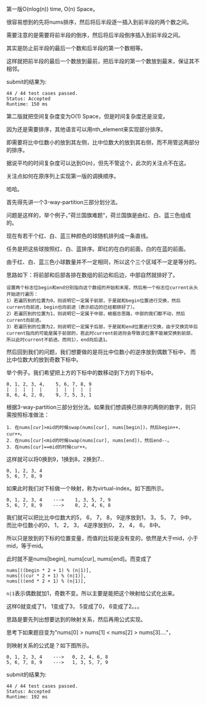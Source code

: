 第一版O(nlog(n)) time, O(n) Space。

很容易想到的先将nums排序，然后将后半段逐一插入到前半段的两个数之间。

需要注意的是需要将前半段的倒序，然后将后半段倒序插入到前半段之间。

其实是防止前半段的最后一个数和后半段的第一个数相等。

这样就把前半段的最后一个数放到最前，把后半段的第一个数放到最末，保证其不相邻。

submit的结果为:
```
44 / 44 test cases passed.
Status: Accepted
Runtime: 150 ms
```

第二版就把空间复杂度变为O(1) Space，但是时间复杂度还是没变。

因为还是需要排序，其他语言可以用nth_element来实现部分排序。

即需要将比中位数小的放到其左侧，比中位数大的放到其右侧，而不用管这两部分的排序。

据说平均的时间复杂度可以达到O(n)，但先不管这个，此次的关注点不在这。

关注点如何在原序列上实现第一版的调换顺序。

哈哈。

首先得先讲一个3-way-partition三部分划分法。

问题是这样的，举个例子，”荷兰国旗难题“，荷兰国旗是由红、白、蓝三色组成的。

现在有若干个红、白、蓝三种颜色的球随机排列成一条直线。

任务是把这些球按照红、白、蓝排序。即红的在白的前面，白的在蓝的前面。

由于红、白、蓝三色小球数量并不一定相同，所以这个三个区域不一定是等分的。

思路如下：将前部和后部各排在数组的前边和后边，中部自然就排好了。

```
设置两个标志位begin和end分别指向这个数组的开始和末尾，然后用一个标志位current从头开始进行遍历：
1）若遍历到的位置为0，则说明它一定属于前部，于是就和begin位置进行交换，然后current向前进，begin也向前进（表示前边的已经都排好了）。
2）若遍历到的位置为1，则说明它一定属于中部，根据总思路，中部的我们都不动，然后current向前进。
3）若遍历到的位置为2，则说明它一定属于后部，于是就和end位置进行交换，由于交换完毕后current指向的可能是属于前部的，若此时current前进则会导致该位置不能被交换到前部，所以此时current不前进。而同1），end向后退1。
```

然后回到我们的问题，我们想要做的是将比中位数小的逆序放到偶数下标中，
而比中位数大的放到奇数下标中。

举个例子。我们希望把上方的下标中的数移动到下方的下标中。

```
0, 1, 2, 3, 4,    5, 6, 7, 8, 9
|  |  |  |  |     |  |  |  |  |
8, 6, 4, 2, 0,    9, 7, 5, 3, 1
```

根据3-way-partition三部分划分法。如果我们想调换已排序的两侧的数字，则只需按照标准做法：

```
1. 在nums[cur]>mid的时候swap(nums[cur], nums[begin])，然后begin++，cur++。
2. 在nums[cur]<mid的时候swap(nums[cur], nums[end])，然后end--。
3. 在nums[cur]==mid的时候cur++。
```

这样就可以将0换到9，1换到8，2换到7...

```
0, 1, 2, 3, 4
5, 6, 7, 8, 9
```

如果此时我们对下标做一个映射，称为virtual-index。如下图所示。

```
0, 1, 2, 3, 4    --->    1, 3, 5, 7, 9
5, 6, 7, 8, 9    --->    0, 2, 4, 6, 8
```

我们就可以把比比中位数大的5， 6， 7， 8， 9逆序放到1， 3， 5， 7， 9中。
而比中位数小的0， 1， 2， 3， 4逆序放到0， 2， 4， 6， 8中。

所以只是放到的下标的位置变量，而值的比较是没有变的，依然是大于mid，小于mid，等于mid。

此时就不是nums[begin], nums[cur], nums[end]。而变成了

```
nums[((begin * 2 + 1) % (n|1)],
nums[((cur * 2 + 1) % (n|1)],
nums[((end * 2 + 1) % (n|1)],
```

`n|1`表示偶数就加1，奇数不变。所以主要是能把这个映射给公式化出来。

这样0就变成了1， 1变成了3， 5变成了0， 6变成了2。。。

思路是要先列出想要达到的映射关系，然后再用公式实现。

思考下如果题目变为"nums[0] > nums[1] < nums[2] > nums[3]...."，

则映射关系的公式是？如下图所示。

```
0, 1, 2, 3, 4    --->   0, 2, 4, 6, 8
5, 6, 7, 8, 9    --->   1, 3, 5, 7, 9
```

submit的结果为:
```
44 / 44 test cases passed.
Status: Accepted
Runtime: 192 ms
```
